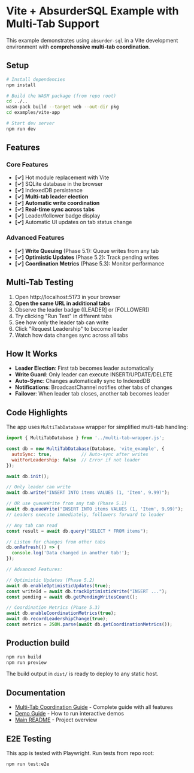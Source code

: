 # Vite + AbsurderSQL Example with Multi-Tab Support

This example demonstrates using `absurder-sql` in a Vite development environment with **comprehensive multi-tab coordination**.

## Setup

```bash
# Install dependencies
npm install

# Build the WASM package (from repo root)
cd ../..
wasm-pack build --target web --out-dir pkg
cd examples/vite-app

# Start dev server
npm run dev
```

## Features

### Core Features
- **[✓]** Hot module replacement with Vite
- **[✓]** SQLite database in the browser
- **[✓]** IndexedDB persistence
- **[✓]** **Multi-tab leader election**
- **[✓]** **Automatic write coordination**
- **[✓]** **Real-time sync across tabs**
- **[✓]** Leader/follower badge display
- **[✓]** Automatic UI updates on tab status change

### Advanced Features
- **[✓]** **Write Queuing** (Phase 5.1): Queue writes from any tab
- **[✓]** **Optimistic Updates** (Phase 5.2): Track pending writes
- **[✓]** **Coordination Metrics** (Phase 5.3): Monitor performance

## Multi-Tab Testing

1. Open http://localhost:5173 in your browser
2. **Open the same URL in additional tabs**
3. Observe the leader badge ([LEADER] or [FOLLOWER])
4. Try clicking "Run Test" in different tabs
5. See how only the leader tab can write
6. Click "Request Leadership" to become leader
7. Watch how data changes sync across all tabs

## How It Works

- **Leader Election**: First tab becomes leader automatically
- **Write Guard**: Only leader can execute INSERT/UPDATE/DELETE
- **Auto-Sync**: Changes automatically sync to IndexedDB
- **Notifications**: BroadcastChannel notifies other tabs of changes
- **Failover**: When leader tab closes, another tab becomes leader

## Code Highlights

The app uses `MultiTabDatabase` wrapper for simplified multi-tab handling:

```javascript
import { MultiTabDatabase } from '../multi-tab-wrapper.js';

const db = new MultiTabDatabase(Database, 'vite_example', {
  autoSync: true,           // Auto-sync after writes
  waitForLeadership: false  // Error if not leader
});

await db.init();

// Only leader can write
await db.write("INSERT INTO items VALUES (1, 'Item', 9.99)");

// OR use queueWrite from any tab (Phase 5.1)
await db.queueWrite("INSERT INTO items VALUES (1, 'Item', 9.99)");
// Leaders execute immediately, followers forward to leader

// Any tab can read
const result = await db.query("SELECT * FROM items");

// Listen for changes from other tabs
db.onRefresh(() => {
  console.log('Data changed in another tab!');
});

// Advanced Features:

// Optimistic Updates (Phase 5.2)
await db.enableOptimisticUpdates(true);
const writeId = await db.trackOptimisticWrite("INSERT ...");
const pending = await db.getPendingWritesCount();

// Coordination Metrics (Phase 5.3)
await db.enableCoordinationMetrics(true);
await db.recordLeadershipChange(true);
const metrics = JSON.parse(await db.getCoordinationMetrics());
```

## Production build

```bash
npm run build
npm run preview
```

The build output in `dist/` is ready to deploy to any static host.

## Documentation

- [Multi-Tab Coordination Guide](../../docs/MULTI_TAB_GUIDE.md) - Complete guide with all features
- [Demo Guide](../DEMO_GUIDE.md) - How to run interactive demos
- [Main README](../../README.md) - Project overview

## E2E Testing

This app is tested with Playwright. Run tests from repo root:

```bash
npm run test:e2e
```

